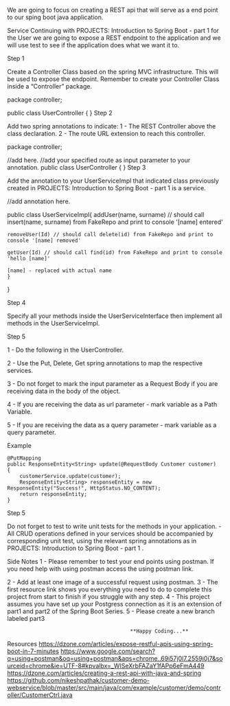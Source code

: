 We are going to focus on creating a REST api that will serve as a end point to our sping boot java application.

Service
Continuing with PROJECTS: Introduction to Spring Boot - part 1 for the User we are going to expose a REST endpoint to the application and we will use test to see if the application does what we want it to.

Step 1

Create a Controller Class based on the spring MVC infrastructure. This will be used to expose the endpoint. Remember to create your Controller Class inside a “Controller” package.

package controller;

public class UserController {
}
Step 2

Add two spring annotations to indicate: 1 - The REST Controller above the class declaration. 2 - The route URL extension to reach this controller.

package controller;

//add here.
//add your specified route as input parameter to your annotation.
public class UserController {
}
Step 3

Add the annotation to your UserServiceImpl that indicated class previously created in PROJECTS: Introduction to Spring Boot - part 1 is a service.

//add annotation here.
				
public class UserServiceImpl{
    addUser(name, surname) // should call insert(name, surname) from FakeRepo and print to console '[name] entered'

	removeUser(Id) // should call delete(id) from FakeRepo and print to console '[name] removed'

	getUser(Id) // should call find(id) from FakeRepo and print to console 'hello [name]'

	[name] - replaced with actual name
    }
}

Step 4

Specify all your methods inside the UserServiceInterface then implement all methods in the UserServiceImpl.

Step 5

1 - Do the following in the UserController.

2 - Use the Put, Delete, Get spring annotations to map the respective services.

3 - Do not forget to mark the input parameter as a Request Body if you are receiving data in the body of the object.

4 - If you are receiving the data as url parameter - mark variable as a Path Variable.

5 - If you are receiving the data as a query parameter - mark variable as a query parameter.

Example

	@PutMapping
    public ResponseEntity<String> update(@RequestBody Customer customer)
    {
        customerService.update(customer);
        ResponseEntity<String> responseEntity = new ResponseEntity("Success!", HttpStatus.NO_CONTENT);
        return responseEntity;
    }

Step 5

Do not forget to test to write unit tests for the methods in your application. - All CRUD operations defined in your services should be accompanied by corresponding unit test, using the relevant spring annotations as in PROJECTS: Introduction to Spring Boot - part 1 .

Side Notes 1 - Please remember to test your end points using postman. If you need help with using postman access the using postman link.

2 - Add at least one image of a successful request using postman. 3 - The first resource link shows you everything you need to do to complete this project from start to finish if you struggle with any step. 4 - This project assumes you have set up your Postgress connection as it is an extension of part1 and part2 of the Spring Boot Series. 5 - Please create a new branch labeled part3

                                            **Happy Coding...**
Resources
https://dzone.com/articles/expose-restful-apis-using-spring-boot-in-7-minutes https://www.google.com/search?q=using+postman&oq=using+postman&aqs=chrome..69i57j0l7.2559j0j7&sourceid=chrome&ie=UTF-8#kpvalbx=_WISeXrbFAZaY1fAPp6eFmA449 https://dzone.com/articles/creating-a-rest-api-with-java-and-spring https://github.com/nikeshpathak/customer-demo-webservice/blob/master/src/main/java/com/example/customer/demo/controller/CustomerCtrl.java
